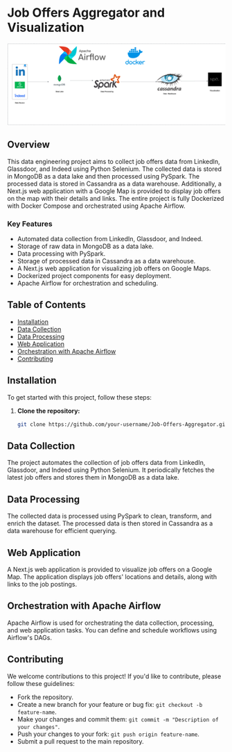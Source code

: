 # Job Offers Aggregator and Visualization

![Project Logo](archit.png)

## Overview

This data engineering project aims to collect job offers data from LinkedIn, Glassdoor, and Indeed using Python Selenium.
The collected data is stored in MongoDB as a data lake and then processed using PySpark.
The processed data is stored in Cassandra as a data warehouse. Additionally, a Next.js web application with a Google Map is provided to display job offers on the map with their details and links.
The entire project is fully Dockerized with Docker Compose and orchestrated using Apache Airflow.

### Key Features

- Automated data collection from LinkedIn, Glassdoor, and Indeed.
- Storage of raw data in MongoDB as a data lake.
- Data processing with PySpark.
- Storage of processed data in Cassandra as a data warehouse.
- A Next.js web application for visualizing job offers on Google Maps.
- Dockerized project components for easy deployment.
- Apache Airflow for orchestration and scheduling.

## Table of Contents

- [Installation](#installation)
- [Data Collection](#data-collection)
- [Data Processing](#data-processing)
- [Web Application](#web-application)
- [Orchestration with Apache Airflow](#orchestration-with-apache-airflow)
- [Contributing](#contributing)


## Installation

To get started with this project, follow these steps:

1. **Clone the repository:**

   ```bash
   git clone https://github.com/your-username/Job-Offers-Aggregator.git
   
## Data Collection

The project automates the collection of job offers data from LinkedIn, Glassdoor, and Indeed using Python Selenium. It periodically fetches the latest job offers and stores them in MongoDB as a data lake.

## Data Processing

The collected data is processed using PySpark to clean, transform, and enrich the dataset. The processed data is then stored in Cassandra as a data warehouse for efficient querying.

## Web Application

A Next.js web application is provided to visualize job offers on a Google Map. The application displays job offers' locations and details, along with links to the job postings.

## Orchestration with Apache Airflow

Apache Airflow is used for orchestrating the data collection, processing, and web application tasks. You can define and schedule workflows using Airflow's DAGs.

## Contributing

We welcome contributions to this project! If you'd like to contribute, please follow these guidelines:

- Fork the repository.
- Create a new branch for your feature or bug fix: `git checkout -b feature-name`.
- Make your changes and commit them: `git commit -m "Description of your changes"`.
- Push your changes to your fork: `git push origin feature-name`.
- Submit a pull request to the main repository.


